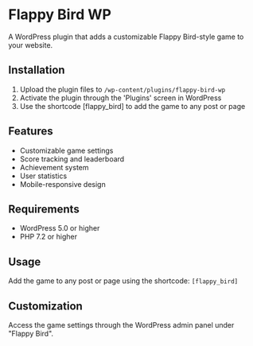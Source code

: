 # Flappy Bird WP

A WordPress plugin that adds a customizable Flappy Bird-style game to your website.

## Installation

1. Upload the plugin files to `/wp-content/plugins/flappy-bird-wp`
2. Activate the plugin through the 'Plugins' screen in WordPress
3. Use the shortcode [flappy_bird] to add the game to any post or page

## Features

- Customizable game settings
- Score tracking and leaderboard
- Achievement system
- User statistics
- Mobile-responsive design

## Requirements

- WordPress 5.0 or higher
- PHP 7.2 or higher

## Usage

Add the game to any post or page using the shortcode:
```[flappy_bird]```

## Customization

Access the game settings through the WordPress admin panel under "Flappy Bird".